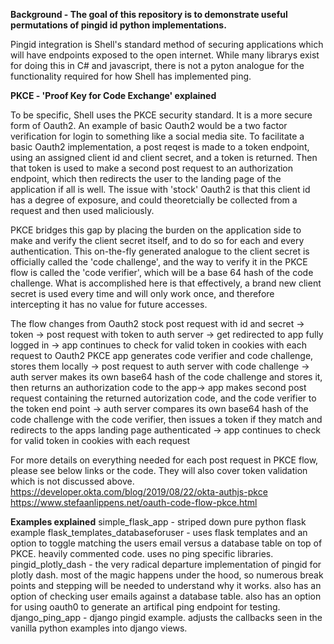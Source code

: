 **Background - 
The goal of this repository is to demonstrate useful permutations of pingid id python implementations.**

Pingid integration is Shell's standard method of securing applications which will have endpoints exposed to the open internet. 
While many librarys exist for doing this in C# and javascript, there is not a pyton analogue for the functionality required for how Shell has implemented ping. 

**PKCE - 'Proof Key for Code Exchange' explained**

To be specific, Shell uses the PKCE security standard. It is a more secure form of Oauth2. 
An example of basic Oauth2 would be a two factor verification for login to something like a social media site.
To facilitate a basic Oauth2 implementation, a post reqest is made to a token endpoint, using an assigned client id and client secret, and a token is returned. Then that token is used to make a second post request to an authorization endpoint, which then redirects the user to the landing page of the application if all is well. 
The issue with 'stock' Oauth2 is that this client id has a degree of exposure, and could theoretcially be collected from a request and then used maliciously.

PKCE bridges this gap by placing the burden on the application side to make and verify the client secret itself, and to do so for each and every authentication. This on-the-fly generated analogue to the client secret is officially called the 'code challenge', and the way to verify it in the PKCE flow is called the 'code verifier', which will be a base 64 hash of the code challenge. What is accomplished here is that effectively, a brand new client secret is used every time and will only work once, and therefore intercepting it has no value for future accesses. 

The flow changes from 
Oauth2 stock
post request with id and secret -> token -> post request with token to auth server -> get redirected to app fully logged in -> app continues to check for valid token in cookies with each request
to
Oauth2 PKCE
app generates code verifier and code challenge, stores them locally -> post request to auth server with code challenge -> auth server makes its own base64 hash of the code challenge and stores it, then returns an authorization code to the app-> app makes second post request containing the returned autorization code, and the code verifier to the token end point -> auth server compares its own base64 hash of the code challenge with the code verifier, then issues a token if they match and redirects to the apps landing page authenticated -> app continues to check for valid token in cookies with each request

For more details on everything needed for each post request in PKCE flow, please see below links or the code. They will also cover token validation which is not discussed above. 
https://developer.okta.com/blog/2019/08/22/okta-authjs-pkce
https://www.stefaanlippens.net/oauth-code-flow-pkce.html

**Examples explained**
simple_flask_app - striped down pure python flask example
flask_templates_databaseforuser - uses flask templates and an option to toggle matching the users email versus a database table on top of PKCE. heavily commented code. uses no ping specific libraries.
pingid_plotly_dash - the very radical departure implementation of pingid for plotly dash. most of the magic happens under the hood, so numerous break points and stepping will be needed to understand why it works. also has an option of checking user emails against a database table. also has an option for using oauth0 to generate an artifical ping endpoint for testing. 
django_ping_app - django pingid example. adjusts the callbacks seen in the vanilla python examples into django views. 
